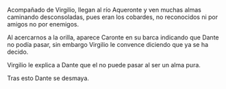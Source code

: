 Acompañado de Virgilio, llegan al río Aqueronte y ven muchas almas caminando desconsoladas, pues eran los cobardes, no reconocidos ni por amigos no por enemigos.

Al acercarnos a la orilla, aparece Caronte en su barca indicando que Dante no podía pasar, sin embargo Virgilio le convence diciendo que ya se ha decido.

Virgilio le explica a Dante que el no puede pasar al ser un alma pura.

Tras esto Dante se desmaya.
